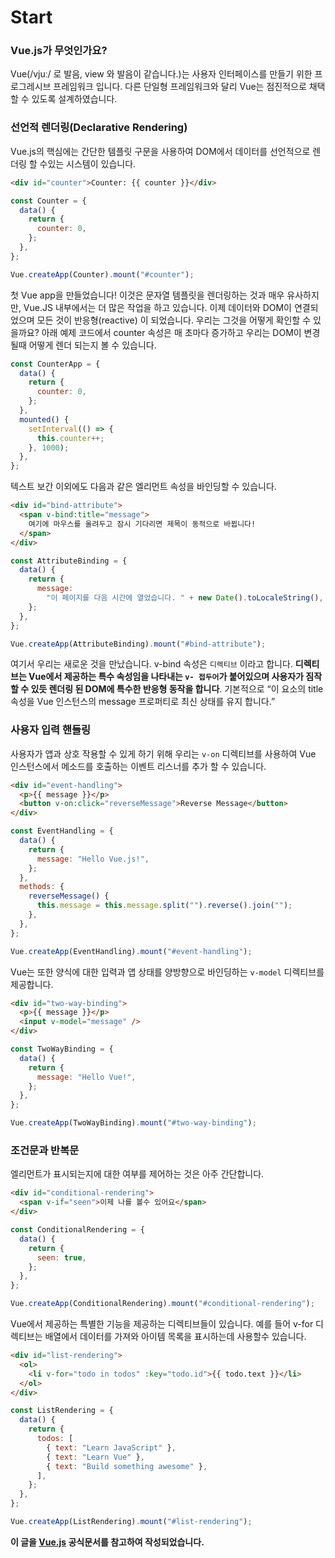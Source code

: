 # Start

### Vue.js가 무엇인가요?

Vue(/vjuː/ 로 발음, view 와 발음이 같습니다.)는 사용자 인터페이스를 만들기 위한 프로그레시브 프레임워크 입니다. 다른 단일형 프레임워크와 달리 Vue는 점진적으로 채택할 수 있도록 설계하였습니다.

### 선언적 렌더링(Declarative Rendering)

Vue.js의 핵심에는 간단한 템플릿 구문을 사용하여 DOM에서 데이터를 선언적으로 렌더링 할 수있는 시스템이 있습니다.

```html
<div id="counter">Counter: {{ counter }}</div>
```

```javascript
const Counter = {
  data() {
    return {
      counter: 0,
    };
  },
};

Vue.createApp(Counter).mount("#counter");
```

첫 Vue app을 만들었습니다! 이것은 문자열 템플릿을 렌더링하는 것과 매우 유사하지만, Vue.JS 내부에서는 더 많은 작업을 하고 있습니다. 이제 데이터와 DOM이 연결되었으며 모든 것이 반응형(reactive) 이 되었습니다. 우리는 그것을 어떻게 확인할 수 있을까요? 아래 예제 코드에서 counter 속성은 매 초마다 증가하고 우리는 DOM이 변경될때 어떻게 렌더 되는지 볼 수 있습니다.

```javascript
const CounterApp = {
  data() {
    return {
      counter: 0,
    };
  },
  mounted() {
    setInterval(() => {
      this.counter++;
    }, 1000);
  },
};
```

텍스트 보간 이외에도 다음과 같은 엘리먼트 속성을 바인딩할 수 있습니다.

```html
<div id="bind-attribute">
  <span v-bind:title="message">
    여기에 마우스를 올려두고 잠시 기다리면 제목이 동적으로 바뀝니다!
  </span>
</div>
```

```javascript
const AttributeBinding = {
  data() {
    return {
      message:
        "이 페이지를 다음 시간에 열었습니다. " + new Date().toLocaleString(),
    };
  },
};

Vue.createApp(AttributeBinding).mount("#bind-attribute");
```

여기서 우리는 새로운 것을 만났습니다. v-bind 속성은 `디렉티브` 이라고 합니다. **디렉티브는 Vue에서 제공하는 특수 속성임을 나타내는 `v- 접두어`가 붙어있으며 사용자가 짐작할 수 있듯 렌더링 된 DOM에 특수한 반응형 동작을 합니다**. 기본적으로 “이 요소의 title 속성을 Vue 인스턴스의 message 프로퍼티로 최신 상태를 유지 합니다.”

### 사용자 입력 핸들링

사용자가 앱과 상호 작용할 수 있게 하기 위해 우리는 `v-on` 디렉티브를 사용하여 Vue 인스턴스에서 메소드를 호출하는 이벤트 리스너를 추가 할 수 있습니다.

```html
<div id="event-handling">
  <p>{{ message }}</p>
  <button v-on:click="reverseMessage">Reverse Message</button>
</div>
```

```javascript
const EventHandling = {
  data() {
    return {
      message: "Hello Vue.js!",
    };
  },
  methods: {
    reverseMessage() {
      this.message = this.message.split("").reverse().join("");
    },
  },
};

Vue.createApp(EventHandling).mount("#event-handling");
```

Vue는 또한 양식에 대한 입력과 앱 상태를 양방향으로 바인딩하는 `v-model` 디렉티브를 제공합니다.

```html
<div id="two-way-binding">
  <p>{{ message }}</p>
  <input v-model="message" />
</div>
```

```javascript
const TwoWayBinding = {
  data() {
    return {
      message: "Hello Vue!",
    };
  },
};

Vue.createApp(TwoWayBinding).mount("#two-way-binding");
```

### 조건문과 반복문

엘리먼트가 표시되는지에 대한 여부를 제어하는 것은 아주 간단합니다.

```html
<div id="conditional-rendering">
  <span v-if="seen">이제 나를 볼수 있어요</span>
</div>
```

```javascript
const ConditionalRendering = {
  data() {
    return {
      seen: true,
    };
  },
};

Vue.createApp(ConditionalRendering).mount("#conditional-rendering");
```

Vue에서 제공하는 특별한 기능을 제공하는 디렉티브들이 있습니다. 예를 들어 v-for 디렉티브는 배열에서 데이터를 가져와 아이템 목록을 표시하는데 사용할수 있습니다.

```html
<div id="list-rendering">
  <ol>
    <li v-for="todo in todos" :key="todo.id">{{ todo.text }}</li>
  </ol>
</div>
```

```javascript
const ListRendering = {
  data() {
    return {
      todos: [
        { text: "Learn JavaScript" },
        { text: "Learn Vue" },
        { text: "Build something awesome" },
      ],
    };
  },
};

Vue.createApp(ListRendering).mount("#list-rendering");
```

**이 글을 [Vue.js](https://v3.ko.vuejs.org/) 공식문서를 참고하여 작성되었습니다.**

